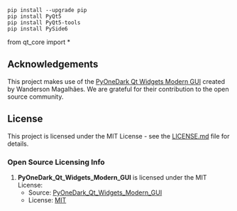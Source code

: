 ```
pip install --upgrade pip
pip install PyQt5 
pip install PyQt5-tools
pip install PySide6
```

from qt_core import *





## Acknowledgements

This project makes use of the [PyOneDark Qt Widgets Modern GUI](https://github.com/Wanderson-Magalhaes/PyOneDark_Qt_Widgets_Modern_GUI) created by Wanderson Magalhães. We are grateful for their contribution to the open source community.

## License

This project is licensed under the MIT License - see the [LICENSE.md](LICENSE) file for details.

### Open Source Licensing Info

1. **PyOneDark_Qt_Widgets_Modern_GUI** is licensed under the MIT License:
    - Source: [PyOneDark_Qt_Widgets_Modern_GUI](https://github.com/Wanderson-Magalhaes/PyOneDark_Qt_Widgets_Modern_GUI)
    - License: [MIT](https://github.com/Wanderson-Magalhaes/PyOneDark_Qt_Widgets_Modern_GUI/blob/master/LICENSE)
